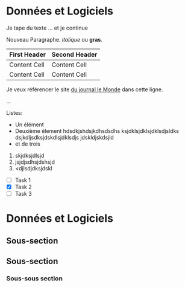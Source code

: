 Données et Logiciels
====================

Je tape du texte ...
et je continue

Nouveau Paragraphe. *italique* ou **gras**.


| First Header  | Second Header |
| ------------- | ------------- |
| Content Cell  | Content Cell  |
| Content Cell  | Content Cell  |



Je veux référencer le site [du journal le Monde] dans cette ligne.

...


[du journal le Monde]: https://www.lemonde.fr


Listes:

- Un élément
- Deuxième élement hdsdkjshdsjkdhsdsdhs
  ksjdklsjdklsjdklsdjsldks dsjkdljsdksjdskdlsjdklsdjs
  jdskldjskdsjld
- et de trois

1. skjdksjdlsjd
2. jsjdjsdhsjdshsjd
3. <djlsdjdksjdskl
    
- [ ] Task 1
- [x] Task 2
- [ ] Task 3 

# Données et Logiciels

Sous-section
------------

## Sous-section

### Sous-sous section
